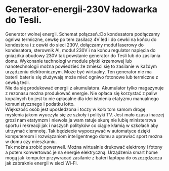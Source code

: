 # Generator-energii-230V ładowarka do Tesli.
Generator wolnej energii.
Schemat połączeń.:Do kondesatora podłączamy ogniwa termiczne, cewkę po tem zasilacz 4V led i do cewki na końcu do kondestora i z cewki do sieci 230V, dołączamy moduł laserowy do kondesatora, sterownik AI, moduł 230V i na końcu regulator napięcia do gniazdka obudowy 230V tak powstanie generator do Tesli lub do zasilania domu. 
Wykonanie technologi w module płytki krzemowej lub nanotechnologii można powiedzieć że zmieści się to zasilanie w każdym urządzeniu elektronicznym. 
Może być wirtualny.
Ten generator nie ma baterii baterie się złużywają może mieć ogniwo fotonowe lub termiczne z cewką tesli.  
Nie da się produkować energii z akumulatora. 
Akumulator tylko magazynuje z rezonasu można produkować energie. 
Nie opłaca się korzystać z paliw kopalnych bo jest to nie opłacalne dla idei istnienia etatyzmu manualnego komunistycznego i podatku lotto.  
Większość osób jest upośledzona i toczy w koło tom samom drogę myślenia jakom wyuczyła się ze szkoły i polityki TV.
Jest mało czasu inaczej grozi nam etatymzm i niewola ja wam ratuje skurę nie lubię ministerstwa sportu i rekreacji jak i naszych polityków co ciągle kłamią w szkołach aby utrzymać ciemnotę. Tak będziecie wypoczywać w automatyce dzięki komputereom i rozwiązaniom inteligentnego domu a uprawiać sport można w domu czy mieszkaniu.  
Tak można zrobić powerwell.
Można wirtualnie drukować elektrony i fotony a potem konwertować je na energie elektryczną. 
Urządzenia smart home mogą jak komputer przywracać zasilanie z bateri laptopa do oszczędzacza jak zabraknie energii w sieci Wi-Fi.
